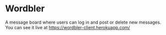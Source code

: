 # Wordbler

A message board where users can log in and post or delete new messages.
You can see it live at https://wordbler-client.herokuapp.com/